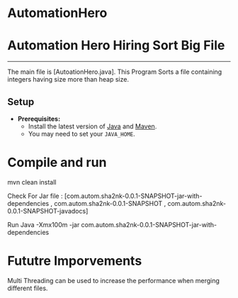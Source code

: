 # AutomationHero


Automation Hero Hiring Sort Big File
==============================================================


--------------

The main file is [AutoationHero.java]. This Program Sorts a file containing integers having size more than heap size.


Setup
-----


* **Prerequisites:**
    * Install the latest version of [Java](https://java.com) and [Maven](https://maven.apache.org/download.html).
    * You may need to set your `JAVA_HOME`.


# Compile and run
mvn clean install


Check For Jar file : [com.autom.sha2nk-0.0.1-SNAPSHOT-jar-with-dependencies , com.autom.sha2nk-0.0.1-SNAPSHOT , com.autom.sha2nk-0.0.1-SNAPSHOT-javadocs]


Run Java -Xmx100m -jar com.autom.sha2nk-0.0.1-SNAPSHOT-jar-with-dependencies


# Fututre Imporvements
Multi Threading can be used to increase the performance when merging different files.
